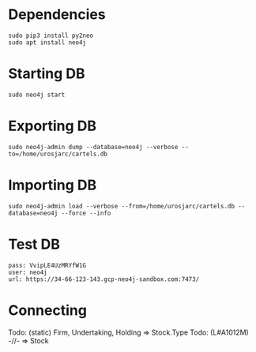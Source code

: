 # Dependencies

```
sudo pip3 install py2neo
sudo apt install neo4j
```

# Starting DB

```
sudo neo4j start
```

# Exporting DB
```
sudo neo4j-admin dump --database=neo4j --verbose --to=/home/urosjarc/cartels.db
```

# Importing DB
```
sudo neo4j-admin load --verbose --from=/home/urosjarc/cartels.db --database=neo4j --force --info
```

# Test DB
```
pass: VvipLE4UzMRYfW1G
user: neo4j
url: https://34-66-123-143.gcp-neo4j-sandbox.com:7473/
```

# Connecting

Todo: (static) Firm, Undertaking, Holding => Stock.Type
Todo: (L#A1012M) -//- => Stock